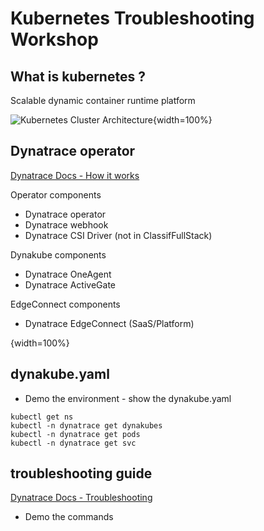 # Kubernetes Troubleshooting Workshop

## What is kubernetes ?

Scalable dynamic container runtime platform

![Kubernetes Cluster Architecture](media/kubernetes-cluster-architecture.svg){width=100%}


## Dynatrace operator

[Dynatrace Docs - How it works](https://docs.dynatrace.com/docs/ingest-from/setup-on-k8s/how-it-works)

Operator components

- Dynatrace operator
- Dynatrace webhook
- Dynatrace CSI Driver (not in ClassifFullStack) 

Dynakube components

- Dynatrace OneAgent
- Dynatrace ActiveGate

EdgeConnect components

- Dynatrace EdgeConnect (SaaS/Platform)


![<img src="media/ClassicFullStack.png" width=200 />](media/ClassicFullStack.png){width=100%}

## dynakube.yaml

- Demo the environment - show the dynakube.yaml

```
kubectl get ns 
kubectl -n dynatrace get dynakubes 
kubectl -n dynatrace get pods 
kubectl -n dynatrace get svc 
```

## troubleshooting guide

[Dynatrace Docs - Troubleshooting](https://docs.dynatrace.com/docs/ingest-from/setup-on-k8s/installation/troubleshooting)

- Demo the commands




